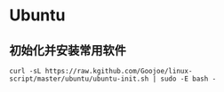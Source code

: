 # Ubuntu

## 初始化并安装常用软件
```shell
curl -sL https://raw.kgithub.com/Goojoe/linux-script/master/ubuntu/ubuntu-init.sh | sudo -E bash -
```